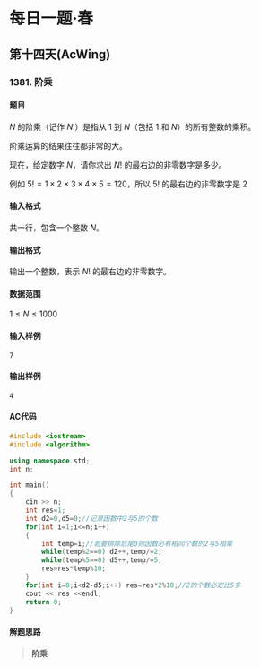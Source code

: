 # 每日一题·春

## 第十四天(AcWing)

### 1381. 阶乘

#### 题目

$N$ 的阶乘（记作 $N!$）是指从 $1$ 到 $N$（包括 $1$ 和 $N$）的所有整数的乘积。

阶乘运算的结果往往都非常的大。

现在，给定数字 $N$，请你求出 $N!$ 的最右边的非零数字是多少。

例如 $5!=1×2×3×4×5=120$，所以 $5!$ 的最右边的非零数字是 $2$

#### 输入格式

共一行，包含一个整数 $N$。

#### 输出格式

输出一个整数，表示 $N!$ 的最右边的非零数字。

#### 数据范围

$1≤N≤1000$

#### 输入样例

```
7
```

#### 输出样例

```
4
```

#### AC代码

```c++
#include <iostream>
#include <algorithm>

using namespace std;
int n;

int main()
{
    cin >> n;
    int res=1;
    int d2=0,d5=0;//记录因数中2与5的个数
    for(int i=1;i<=n;i++)
    {
        int temp=i;//若要排除后尾0则因数必有相同个数的2与5相乘
        while(temp%2==0) d2++,temp/=2;
        while(temp%5==0) d5++,temp/=5;
        res=res*temp%10;
    }
    for(int i=0;i<d2-d5;i++) res=res*2%10;//2的个数必定比5多
    cout << res <<endl;
    return 0;
}
```

#### 解题思路

> **阶乘**

>

